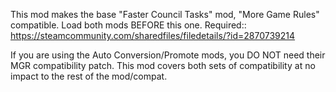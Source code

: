 This mod makes the base "Faster Council Tasks" mod, "More Game Rules" compatible. Load both mods BEFORE this one.
Required:: https://steamcommunity.com/sharedfiles/filedetails/?id=2870739214

If you are using the Auto Conversion/Promote mods, you DO NOT need their MGR compatibility patch. This mod covers both sets of compatibility at no impact to the rest of the mod/compat.
